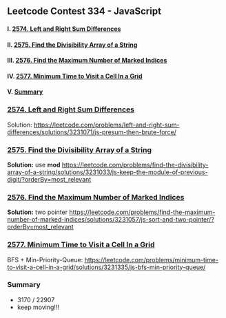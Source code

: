 ## Leetcode Contest 334 - JavaScript

#### I. [2574. Left and Right Sum Differences](#question-1)

#### II. [2575. Find the Divisibility Array of a String](#question-2)

#### III. [2576. Find the Maximum Number of Marked Indices](#question-3)

#### IV. [2577. Minimum Time to Visit a Cell In a Grid](#question-4)

#### V. [Summary](#question-5)

<div id="question-1"/>

### [2574. Left and Right Sum Differences](https://leetcode.com/problems/left-and-right-sum-differences/description/)

Solution:
https://leetcode.com/problems/left-and-right-sum-differences/solutions/3231071/js-presum-then-brute-force/

<div  id="question-2"/>

### [2575. Find the Divisibility Array of a String](https://leetcode.com/problems/find-the-divisibility-array-of-a-string/description/)

**Solution:** use **mod**
https://leetcode.com/problems/find-the-divisibility-array-of-a-string/solutions/3231033/js-keep-the-module-of-previous-digit/?orderBy=most_relevant

<div  id="question-3"/>

### [2576. Find the Maximum Number of Marked Indices](https://leetcode.com/problems/find-the-maximum-number-of-marked-indices/description/)

**Solution:** two pointer
https://leetcode.com/problems/find-the-maximum-number-of-marked-indices/solutions/3231057/js-sort-and-two-pointer/?orderBy=most_relevant

<div  id="question-4"  />

### [2577. Minimum Time to Visit a Cell In a Grid](https://leetcode.com/problems/minimum-time-to-visit-a-cell-in-a-grid/description/)

BFS + Min-Priority-Queue:
https://leetcode.com/problems/minimum-time-to-visit-a-cell-in-a-grid/solutions/3231335/js-bfs-min-priority-queue/

<div  id="question-5"/>

### Summary

- 3170 / 22907
- keep moving!!!
